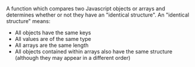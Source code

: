 A function which compares two Javascript objects or arrays and determines whether or not they have an "identical structure".  An "identical structure" means:
- All objects have the same keys
- All values are of the same type
- All arrays are the same length
- All objects contained within arrays also have the same structure (although they may appear in a different order)
